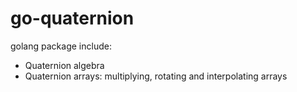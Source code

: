 # go-quaternion

golang package include:

* Quaternion algebra
* Quaternion arrays: multiplying, rotating and interpolating arrays
